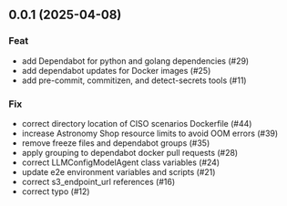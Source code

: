 ## 0.0.1 (2025-04-08)

### Feat

- add Dependabot for python and golang dependencies (#29)
- add dependabot updates for Docker images (#25)
- add pre-commit, commitizen, and detect-secrets tools (#11)

### Fix

- correct directory location of CISO scenarios Dockerfile (#44)
- increase Astronomy Shop resource limits to avoid OOM errors (#39)
- remove freeze files and dependabot groups (#35)
- apply grouping to dependabot docker pull requests (#28)
- correct LLMConfigModelAgent class variables (#24)
- update e2e environment variables and scripts (#21)
- correct s3_endpoint_url references (#16)
- correct typo (#12)
